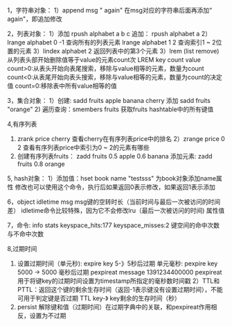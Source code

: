 1，字符串对象：
1）append msg " again"
在msg对应的字符串后面再添加“ again"，即追加修改


2，列表对象：
1）添加  rpush alphabet a b c
追加： rpush alphabet a
2）lrange alphabet 0 -1
查询所有的列表元素
 lrange alphabet 1 2
查询索引1 ~ 2位置的元素
3）lindex alphabet 2
返回列表中的第3个元素
3）lrem (list remove) 
从列表头部开始删除值等于value的元素count次
LREM key count value
count>0:从表头开始向表尾搜索，移除与value相等的元素，数量为count
count<0:从表尾开始向表头搜索，移除与value相等的元素，数量为count的决定值
count=0:移除表中所有value相等的值

3，集合对象：
1）创建: sadd fruits apple banana cherry
添加 sadd fruits "orange"
2) 遍历查询：smembers fruits
获取fruits hashtable中的所有键值

4,有序列表
1) zrank price cherry
查看cherry在有序列表price中的排名
2）zrange price 0 2
查看有序列表price中索引为0 ~ 2的元素有哪些
3) 创建有序列表fruits： zadd fruits 0.5 apple 0.6 banana
添加元素: zadd fruits 0.8 orange

5, hash对象：
1）添加值：hset book name "testsss"
为book对象添加name属性
修改也可以使用这个命令，执行后如果返回0表示修改，如果返回1表示添加

6，object idletime msg
msg键的空转时长（当前时间与最后一次被访问的时间差）
idletime命令比较特殊，因为它不会修改lru（最后一次被访问的时间) 属性值

7，命令: info stats
keyspace_hits:177
keyspace_misses:2
键空间的命中次数与不命中次数

8,过期时间
1) 设置过期时间（单元秒): expire key 5-》5秒后过期
单元毫秒: pexpire key 5000 -> 5000 毫秒后过期
pexpireat message 1391234400000 
pexpireat <key> <timestamp> 用于将键key的过期时间设置为timestamp所指定的毫秒数时间戳
2）TTL和PTTL：返回这个键的剩余生存时间（返回-1表示键没有设置过期时间），不能可用于判定键是否过期
TTL key-》 key剩余的生存时间（秒）
3)  persist <key> 解除键和值（过期时间）在过期字典中的关联，和pexpireat作用相反，设置为不过期
